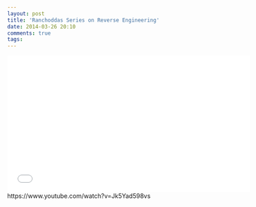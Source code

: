 ```yaml
---
layout: post
title: 'Ranchoddas Series on Reverse Engineering'
date: 2014-03-26 20:10
comments: true
tags: 
---
```

<iframe width="560" height="315" src="//www.youtube.com/embed/Jk5Yad598vs" frameborder="0" allowfullscreen></iframe>
<br />
https://www.youtube.com/watch?v=Jk5Yad598vs